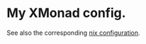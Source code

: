 # My XMonad config.

See also the corresponding [nix configuration](https://github.com/MrcJkb/nixfiles/blob/master/xmonad-session/default.nix).
